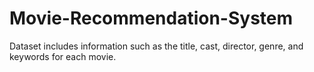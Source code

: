 # Movie-Recommendation-System

Dataset includes information such as the title, cast, director, genre, and keywords for each movie.
